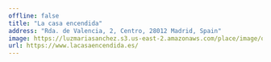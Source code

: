 ```yaml
---
offline: false
title: "La casa encendida"
address: "Rda. de Valencia, 2, Centro, 28012 Madrid, Spain"
image: https://luzmariasanchez.s3.us-east-2.amazonaws.com/place/image/original/g_casa_encendida_fachada_14_aniversario.jpg
url: https://www.lacasaencendida.es/
---
```


